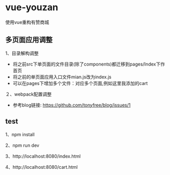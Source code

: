 # vue-youzan
使用vue重构有赞商城

## 多页面应用调整

1、目录解构调整
- 将之前src下单页面的文件目录(除了components)都迁移到pages/Index下作首页
- 将之前的单页面应用入口文件mian.js改为index.js
- 可以在pages下增加多个文件：对应多个页面,例如这里我添加的cart

２、webpack配置调整
- 参考blog链接: https://github.com/tonyfree/blog/issues/1


## test
1、npm install

2、npm run dev

3、http://localhost:8080/index.html

4、http://localhost:8080/cart.html
